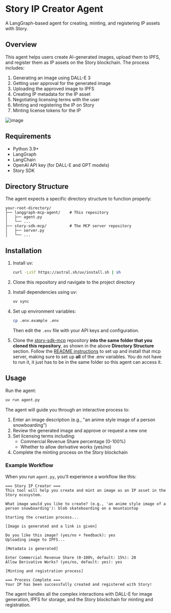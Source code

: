 # Story IP Creator Agent

A LangGraph-based agent for creating, minting, and registering IP assets with Story.

## Overview

This agent helps users create AI-generated images, upload them to IPFS, and register them as IP assets on the Story blockchain. The process includes:

1. Generating an image using DALL-E 3
2. Getting user approval for the generated image
3. Uploading the approved image to IPFS
4. Creating IP metadata for the IP asset
5. Negotiating licensing terms with the user
6. Minting and registering the IP on Story
7. Minting license tokens for the IP

![image](https://github.com/user-attachments/assets/31ffda62-2521-4b4d-90f8-5db1cc3f02ea)

## Requirements

- Python 3.9+
- LangGraph
- LangChain
- OpenAI API key (for DALL-E and GPT models)
- Story SDK

## Directory Structure

The agent expects a specific directory structure to function properly:

```
your-root-directory/
├── langgraph-mcp-agent/    # This repository
│   ├── agent.py
│   └── ...
├── story-sdk-mcp/          # The MCP server repository
│   ├── server.py
│   └── ...
```

## Installation

1. Install uv:

   ```bash
   curl -LsSf https://astral.sh/uv/install.sh | sh
   ```

2. Clone this repository and navigate to the project directory

3. Install dependencies using uv:

   ```bash
   uv sync
   ```

4. Set up environment variables:

   ```bash
   cp .env.example .env
   ```

   Then edit the `.env` file with your API keys and configuration.

5. Clone the [story-sdk-mcp](https://github.com/piplabs/story-sdk-mcp) repository **into the same folder that you cloned this repository**, as shown in the above **Directory Structure** section. Follow the [README instructions](https://github.com/piplabs/story-sdk-mcp/blob/main/README.md#setup) to set up and install that mcp server, making sure to set up **all** of the .env variables. You do not have to run it, it just has to be in the same folder so this agent can access it.

## Usage

Run the agent:

```bash
uv run agent.py
```

The agent will guide you through an interactive process to:

1. Enter an image description (e.g., "an anime style image of a person snowboarding")
2. Review the generated image and approve or request a new one
3. Set licensing terms including:
   - Commercial Revenue Share percentage (0-100%)
   - Whether to allow derivative works (yes/no)
4. Complete the minting process on the Story blockchain

### Example Workflow

When you run `agent.py`, you'll experience a workflow like this:

```
=== Story IP Creator ===
This tool will help you create and mint an image as an IP asset in the Story ecosystem.

What image would you like to create? (e.g., 'an anime style image of a person snowboarding'): blob skateboarding on a mountaintop

Starting the creation process...

[Image is generated and a link is given]

Do you like this image? (yes/no + feedback): yes
Uploading image to IPFS...

[Metadata is generated]

Enter Commercial Revenue Share (0-100%, default: 15%): 20
Allow Derivative Works? (yes/no, default: yes): yes

[Minting and registration process]

=== Process Complete ===
Your IP has been successfully created and registered with Story!
```

The agent handles all the complex interactions with DALL-E for image generation, IPFS for storage, and the Story blockchain for minting and registration.
